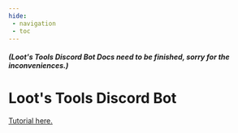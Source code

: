 ```yaml
---
hide:
 - navigation
 - toc
---
```


##### (Loot's Tools Discord Bot Docs need to be finished, sorry for the inconveniences.)

# Loot's Tools Discord Bot

[Tutorial here.](https://docs.google.com/document/d/1h-RuQzcsKet1HFX7wP0RJFtXdb7MCryxiebvlODHmVI)